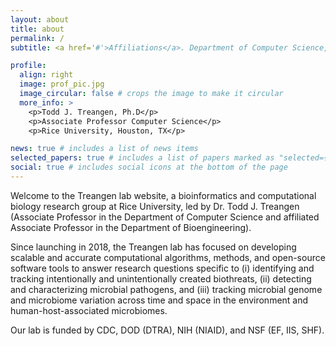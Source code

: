 ```yaml
---
layout: about
title: about
permalink: /
subtitle: <a href='#'>Affiliations</a>. Department of Computer Science, Rice University. 

profile:
  align: right
  image: prof_pic.jpg
  image_circular: false # crops the image to make it circular
  more_info: >
    <p>Todd J. Treangen, Ph.D</p>
    <p>Associate Professor Computer Science</p>
    <p>Rice University, Houston, TX</p>

news: true # includes a list of news items
selected_papers: true # includes a list of papers marked as "selected={true}"
social: true # includes social icons at the bottom of the page
---
```


Welcome to the Treangen lab website, a bioinformatics and computational biology research group at Rice University, led by Dr. Todd J. Treangen (Associate Professor in the Department of Computer Science and affiliated Associate Professor in the Department of Bioengineering). 

Since launching in 2018, the Treangen lab has focused on developing scalable and accurate computational algorithms, methods, and open-source software tools to answer research questions specific to (i) identifying and tracking intentionally and unintentionally created biothreats, (ii) detecting and characterizing microbial pathogens, and (iii) tracking microbial genome and microbiome variation across time and space in the environment and human-host-associated microbiomes.

Our lab is funded by CDC, DOD (DTRA), NIH (NIAID), and NSF (EF, IIS, SHF).
